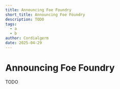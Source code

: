 ```yaml
---
title: Announcing Foe Foundry
short_title: Announcing Foe Foundry
description: TODO
tags:
  - a
  - b
author: Cordialgerm
date: 2025-04-29
---
```


# Announcing Foe Foundry

TODO